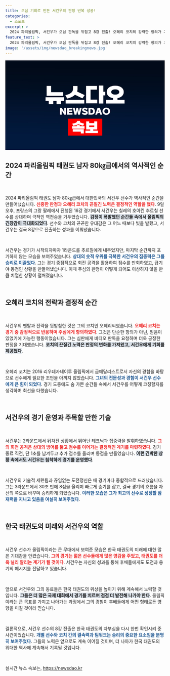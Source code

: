 ```yaml
---
title: 오심 기회로 만든 서건우의 판정 번복 성공!
categories:
  - 스포츠
excerpt: >
  2024 파리올림픽, 서건우가 오심 판독을 뒤집고 8강 진출! 오혜리 코치의 강력한 항의가 기적을 만들었다. 태권도에 다시 불어온 역전 드라마, 그 현장을 클릭하여 확인해보세요!
feature_text: >
  2024 파리올림픽, 서건우가 오심 판독을 뒤집고 8강 진출! 오혜리 코치의 강력한 항의가 기적을 만들었다. 태권도에 다시 불어온 역전 드라마, 그 현장을 클릭하여 확인해보세요!
image: '/assets/img/newsdao_breakingnews.jpg'
---
```


<p><img src="/assets/img/newsdao_breakingnews.jpg" alt="koreaapp 속보" /></p>

<h2 data-ke-size="size26">2024 파리올림픽 태권도 남자 80㎏급에서의 역사적인 순간</h2>

<p data-ke-size="size16">&nbsp;</p>

<p>2024 파리올림픽 태권도 남자 80㎏급에서 대한민국의 서건우 선수가 역사적인 순간을 만들어냈습니다. <b><span style="color: #ee2323;">신중한 판정과 오혜리 코치의 끈질긴 노력은 결정적인 역할을 했다</span></b>. 9일 오후, 프랑스의 그랑 팔레에서 진행된 16강 경기에서 서건우는 칠레의 호아킨 추르칠 선수를 상대하며 극적인 역전승을 거두었습니다. <b><span style="background-color: #21538527;">감정이 폭발했던 순간들 속에서 올림픽의 긴장감이 극대화되었다</span></b>. 선수와 코치의 끈끈한 유대감은 그 어느 때보다 빛을 발했고, 서건우는 결국 8강으로 진출하는 성과를 이뤄냈습니다.</p>

<p data-ke-size="size16">&nbsp;</p>

<p>서건우는 경기가 시작되자마자 1라운드를 추르칠에게 내주었지만, 마지막 순간까지 포기하지 않는 모습을 보여주었습니다. <b><span style="color: #1a5490;">상대의 숫적 우위를 극복한 서건우의 집중력은 그를 승리로 이끌었다</span></b>. 그는 경기 중점적으로 회전 공격을 활용하여 점수를 만회하였고, 급기야 동점인 상황을 만들어냈습니다. 이때 주심의 판정이 어떻게 되어도 이상하지 않을 만큼 치열한 상황이 펼쳐졌습니다.</p>

<p data-ke-size="size16">&nbsp;</p>

<h2 data-ke-size="size26">오혜리 코치의 전략과 결정적 순간</h2>

<p data-ke-size="size16">&nbsp;</p>

<p>서건우의 멘탈과 전략을 뒷받침한 것은 그의 코치인 오혜리씨였습니다. <b><span style="color: #ee2323;">오혜리 코치는 경기 중 감정적으로 반응하며 주심에게 항의하였다</span></b>. 그것은 단순한 항의가 아닌, 믿음이 있었기에 가능한 행동이었습니다. 그는 심판에게 비디오 판독을 요청하며 더욱 공정한 판정을 기대했습니다. <b><span style="background-color: #21538527;">코치의 끈질긴 노력은 판정의 변화를 가져왔고, 서건우에게 기회를 제공했다</span></b>.</p>

<p data-ke-size="size16">&nbsp;</p>

<p>오혜리 코치는 2016 리우데자네이루 올림픽에서 금메달리스트로서 자신의 경험을 바탕으로 선수에게 필요한 조언을 아끼지 않았습니다. <b><span style="color: #1a5490;">그녀의 전문성과 경험이 서건우 선수에게 큰 힘이 되었다</span></b>. 경기 도중에도 숨 가쁜 순간들 속에서 서건우를 어떻게 코칭할지를 생각하며 최선을 다했습니다.</p>

<p data-ke-size="size16">&nbsp;</p>

<h2 data-ke-size="size26">서건우의 경기 운영과 주목할 만한 기술</h2>

<p data-ke-size="size16">&nbsp;</p>

<p>서건우는 2라운드에서 뒤처진 상황에서 뛰어난 테크닉과 집중력을 발휘하였습니다. <b><span style="color: #ee2323;">그의 회전 공격은 상대의 방어를 뚫고 점수를 이어가는 결정적인 계기를 마련하였다</span></b>. 경기 종료 직전, 단 1초를 남겨두고 추가 점수를 올리며 동점을 만들었습니다. <b><span style="background-color: #21538527;">이런 긴박한 상황 속에서도 서건우는 침착하게 경기를 운영했다</span></b>.</p>

<p data-ke-size="size16">&nbsp;</p>

<p>서건우의 기술적 세련됨과 끊임없는 도전정신은 매 경기마다 종합적으로 드러났습니다. 그는 3라운드에서 30초 만에 8점을 올리며 빠르게 승기를 잡고, 결국 경기의 흐름을 자신의 쪽으로 바꾸며 승리하게 되었습니다. <b><span style="color: #1a5490;">이러한 모습은 그가 최고의 선수로 성장할 잠재력을 지니고 있음을 여실히 보여주었다</span></b>.</p>

<p data-ke-size="size16">&nbsp;</p>

<h2 data-ke-size="size26">한국 태권도의 미래와 서건우의 역할</h2>

<p data-ke-size="size16">&nbsp;</p>

<p>서건우 선수가 올림픽이라는 큰 무대에서 보여준 모습은 한국 태권도의 미래에 대한 많은 기대감을 안겼습니다. <b><span style="color: #ee2323;">그의 경기는 젊은 선수들에게 많은 영감을 주었고, 태권도를 더욱 널리 알리는 계기가 될 것이다</span></b>. 서건우는 자신의 성과를 통해 후배들에게도 도전과 용기의 메시지를 전달하고 있습니다.</p>

<p data-ke-size="size16">&nbsp;</p>

<p>앞으로 서건우와 그의 동료들은 한국 태권도의 위상을 높이기 위해 계속해서 노력할 것입니다. <b><span style="background-color: #21538527;">그들은 더 많은 국제 대회에서 경기를 치르며 점점 더 발전해 나가야 한다</span></b>. 올림픽이라는 큰 목표를 가지고 나아가는 과정에서 그의 경험이 후배들에게 어떤 형태로든 영향을 미칠 것이라 믿습니다.</p>

<p data-ke-size="size16">&nbsp;</p>

<p>결론적으로, 서건우 선수의 8강 진출은 한국 태권도의 자부심을 다시 한번 확인시켜 준 사건이었습니다. <b><span style="color: #1a5490;">개별 선수와 코치 간의 결속력과 팀워크는 승리의 중요한 요소임을 분명히 보여주었다</span></b>. 그들의 노력은 앞으로도 계속 이어질 것이며, 더 나아가 한국 태권도의 위대한 역사에 계속해서 기록될 것입니다. </p>

<p data-ke-size="size16">&nbsp;</p>
실시간 뉴스 속보는, <a href="https://newsdao.kr" rel="dofollow">https://newsdao.kr</a>


